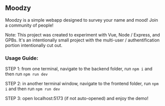 ## Moodzy

Moodzy is a simple webapp designed to survey your name and mood! Join a community of people!

Note: This project was created to experiment with Vue, Node / Express, and GPBs. It's an intentionally small project with the multi-user / authentification portion intentionally cut out.

### Usage Guide:

 
STEP 1: from one terminal, navigate to the backend folder, run `npm i` and then run `npm run dev`

STEP 2: in another terminal window, navigate to the frontend folder, run `npm i` and then run `npm run dev`

STEP 3: open localhost:5173 (if not auto-opened) and enjoy the demo!
